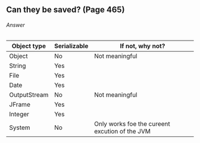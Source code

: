 ## Can they be saved? (Page 465)
###### Answer

| Object type| Serializable | If not, why not?|
| --- | ----------- |---|
| Object| No| Not meaningful|
| String| Yes| |
| File| Yes| |
| Date| Yes||
| OutputStream | No|Not meaningful|
| JFrame| Yes||
| Integer | Yes||
|System|No| Only works foe the cureent excution of the JVM|
